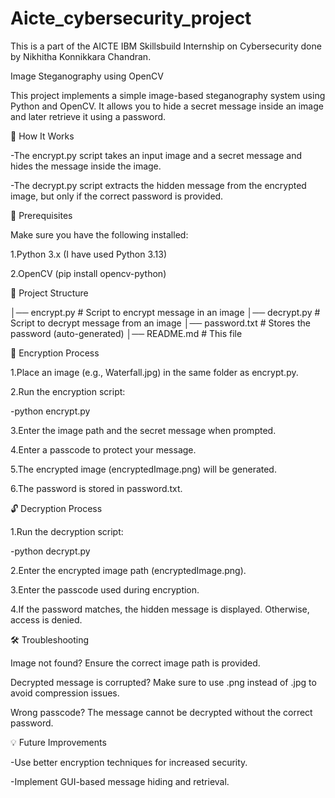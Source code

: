 # Aicte_cybersecurity_project
This is a part of the AICTE IBM Skillsbuild Internship on Cybersecurity done by Nikhitha Konnikkara Chandran.


Image Steganography using OpenCV

This project implements a simple image-based steganography system using Python and OpenCV. It allows you to hide a secret message inside an image and later retrieve it using a password.

🚀 How It Works

-The encrypt.py script takes an input image and a secret message and hides the message inside the image.

-The decrypt.py script extracts the hidden message from the encrypted image, but only if the correct password is provided.

📜 Prerequisites

Make sure you have the following installed:

1.Python 3.x (I have used Python 3.13)

2.OpenCV (pip install opencv-python)

📂 Project Structure

│── encrypt.py  # Script to encrypt message in an image
│── decrypt.py  # Script to decrypt message from an image
│── password.txt  # Stores the password (auto-generated)
│── README.md  # This file

🔐 Encryption Process

1.Place an image (e.g., Waterfall.jpg) in the same folder as encrypt.py.

2.Run the encryption script:

-python encrypt.py

3.Enter the image path and the secret message when prompted.

4.Enter a passcode to protect your message.

5.The encrypted image (encryptedImage.png) will be generated.

6.The password is stored in password.txt.

🔓 Decryption Process

1.Run the decryption script:

-python decrypt.py

2.Enter the encrypted image path (encryptedImage.png).

3.Enter the passcode used during encryption.

4.If the password matches, the hidden message is displayed. Otherwise, access is denied.

🛠️ Troubleshooting

Image not found? Ensure the correct image path is provided.

Decrypted message is corrupted? Make sure to use .png instead of .jpg to avoid compression issues.

Wrong passcode? The message cannot be decrypted without the correct password.


💡 Future Improvements

-Use better encryption techniques for increased security.

-Implement GUI-based message hiding and retrieval.



